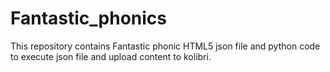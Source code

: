 # Fantastic_phonics
This repository contains Fantastic phonic HTML5 json file and python code to execute json file and upload content to kolibri.
